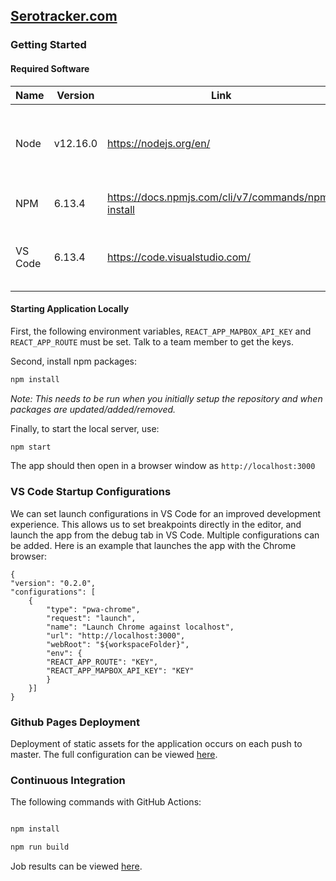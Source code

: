 
## [Serotracker.com](https://serotracker.com/)

### Getting Started

#### Required Software
| Name | Version |  Link |  Description |
|--|--|--|--|
| Node | v12.16.0 | https://nodejs.org/en/ | Open source server environment for javascript |
| NPM | 6.13.4 | https://docs.npmjs.com/cli/v7/commands/npm-install | Software Package Manager |
| VS Code | 6.13.4 | https://code.visualstudio.com/ | Code IDE, not required but popular choice for this project |

#### Starting Application Locally
First, the following environment variables, `REACT_APP_MAPBOX_API_KEY` and `REACT_APP_ROUTE` must be set. Talk to a team member to get the keys.

Second, install npm packages:
```bash
npm install
```
*Note: This needs to be run when you initially setup the repository and when packages are updated/added/removed.*

Finally, to start the local server, use:
```bash
npm start
```
The app should then open in a browser window as `http://localhost:3000`

### VS  Code Startup Configurations
We can set launch configurations in VS Code for an improved development experience. This allows us to set breakpoints directly in the editor, and launch the app from the debug tab in VS Code. Multiple configurations can be added. Here is an example that launches the app with the Chrome browser:
```
{
"version": "0.2.0",
"configurations": [
	{
		"type": "pwa-chrome",
		"request": "launch",
		"name": "Launch Chrome against localhost",
		"url": "http://localhost:3000",
		"webRoot": "${workspaceFolder}",
		"env": {
		"REACT_APP_ROUTE": "KEY",
		"REACT_APP_MAPBOX_API_KEY": "KEY"
		}
	}]
}
```


### Github Pages Deployment

Deployment of static assets for the application occurs on each push to master. The full configuration can be viewed [here](.github/workflows/deploy-gh-pages.yml).

  

### Continuous Integration

The following commands with GitHub Actions:

```bash

npm install

npm run build

```

Job results can be viewed [here](https://github.com/serotracker/sero-can-webapp/actions?query=workflow%3ACI).
